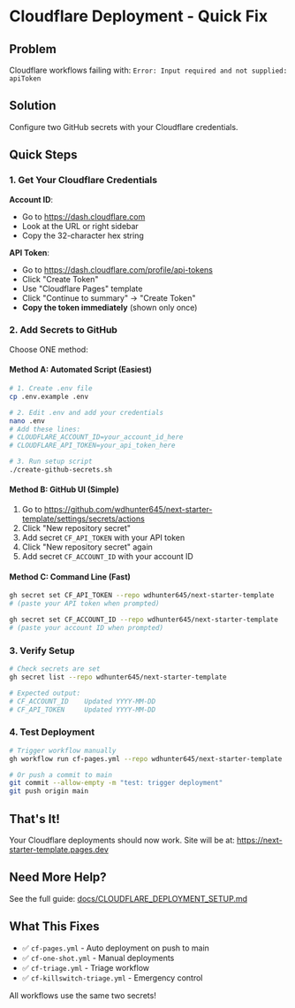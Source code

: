 # Cloudflare Deployment - Quick Fix

## Problem
Cloudflare workflows failing with: `Error: Input required and not supplied: apiToken`

## Solution
Configure two GitHub secrets with your Cloudflare credentials.

## Quick Steps

### 1. Get Your Cloudflare Credentials

**Account ID**:
- Go to https://dash.cloudflare.com
- Look at the URL or right sidebar
- Copy the 32-character hex string

**API Token**:
- Go to https://dash.cloudflare.com/profile/api-tokens
- Click "Create Token"
- Use "Cloudflare Pages" template
- Click "Continue to summary" → "Create Token"
- **Copy the token immediately** (shown only once)

### 2. Add Secrets to GitHub

Choose ONE method:

#### Method A: Automated Script (Easiest)
```bash
# 1. Create .env file
cp .env.example .env

# 2. Edit .env and add your credentials
nano .env
# Add these lines:
# CLOUDFLARE_ACCOUNT_ID=your_account_id_here
# CLOUDFLARE_API_TOKEN=your_api_token_here

# 3. Run setup script
./create-github-secrets.sh
```

#### Method B: GitHub UI (Simple)
1. Go to https://github.com/wdhunter645/next-starter-template/settings/secrets/actions
2. Click "New repository secret"
3. Add secret `CF_API_TOKEN` with your API token
4. Click "New repository secret" again
5. Add secret `CF_ACCOUNT_ID` with your account ID

#### Method C: Command Line (Fast)
```bash
gh secret set CF_API_TOKEN --repo wdhunter645/next-starter-template
# (paste your API token when prompted)

gh secret set CF_ACCOUNT_ID --repo wdhunter645/next-starter-template
# (paste your account ID when prompted)
```

### 3. Verify Setup

```bash
# Check secrets are set
gh secret list --repo wdhunter645/next-starter-template

# Expected output:
# CF_ACCOUNT_ID    Updated YYYY-MM-DD
# CF_API_TOKEN     Updated YYYY-MM-DD
```

### 4. Test Deployment

```bash
# Trigger workflow manually
gh workflow run cf-pages.yml --repo wdhunter645/next-starter-template

# Or push a commit to main
git commit --allow-empty -m "test: trigger deployment"
git push origin main
```

## That's It!

Your Cloudflare deployments should now work. Site will be at:
https://next-starter-template.pages.dev

## Need More Help?

See the full guide: [docs/CLOUDFLARE_DEPLOYMENT_SETUP.md](./docs/CLOUDFLARE_DEPLOYMENT_SETUP.md)

## What This Fixes

- ✅ `cf-pages.yml` - Auto deployment on push to main
- ✅ `cf-one-shot.yml` - Manual deployments
- ✅ `cf-triage.yml` - Triage workflow
- ✅ `cf-killswitch-triage.yml` - Emergency control

All workflows use the same two secrets!
